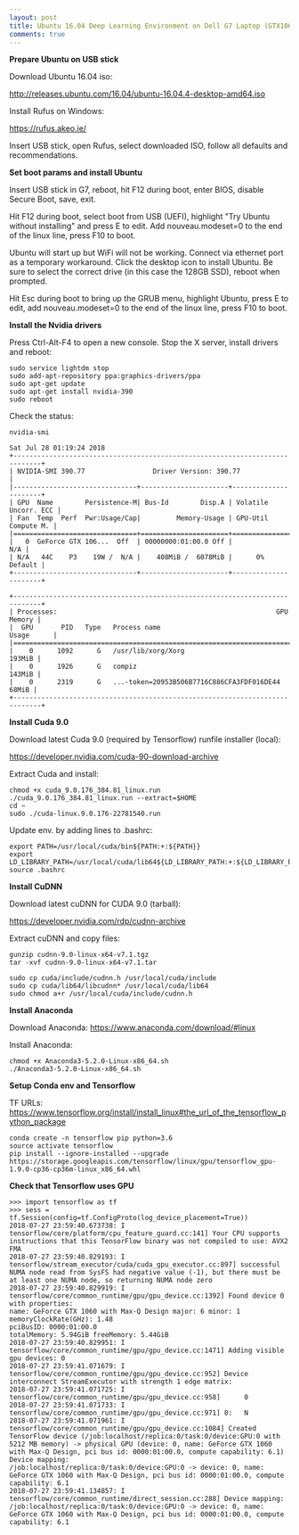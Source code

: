 ```yaml
---
layout: post
title: Ubuntu 16.04 Deep Learning Environment on Dell G7 Laptop (GTX1060 GPU)
comments: true
---
```


**Prepare Ubuntu on USB stick**

Download Ubuntu 16.04 iso:

http://releases.ubuntu.com/16.04/ubuntu-16.04.4-desktop-amd64.iso

Install Rufus on Windows:

https://rufus.akeo.ie/

Insert USB stick, open Rufus, select downloaded ISO, follow all defaults and recommendations.


**Set boot params and install Ubuntu**


Insert USB stick in G7, reboot, hit F12 during boot, enter BIOS, disable Secure Boot, save, exit. 

Hit F12 during boot, select boot from USB (UEFI), highlight "Try Ubuntu without installing" and press E to edit. Add nouveau.modeset=0 to the end of the linux line, press F10 to boot.

Ubuntu will start up but WiFi will not be working. Connect via ethernet port as a temporary workaround. Click the desktop icon to install Ubuntu. Be sure to select the correct drive (in this case the 128GB SSD), reboot when prompted.

Hit Esc during boot to bring up the GRUB menu, highlight Ubuntu, press E to edit, add nouveau.modeset=0 to the end of the linux line, press F10 to boot.


**Install the Nvidia drivers**

Press Ctrl-Alt-F4 to open a new console. Stop the X server, install drivers and reboot:

```
sudo service lightdm stop
sudo add-apt-repository ppa:graphics-drivers/ppa
sudo apt-get update
sudo apt-get install nvidia-390
sudo reboot
```

Check the status:

```
nvidia-smi

Sat Jul 28 01:19:24 2018       
+-----------------------------------------------------------------------------+
| NVIDIA-SMI 390.77                 Driver Version: 390.77                    |
|-------------------------------+----------------------+----------------------+
| GPU  Name        Persistence-M| Bus-Id        Disp.A | Volatile Uncorr. ECC |
| Fan  Temp  Perf  Pwr:Usage/Cap|         Memory-Usage | GPU-Util  Compute M. |
|===============================+======================+======================|
|   0  GeForce GTX 106...  Off  | 00000000:01:00.0 Off |                  N/A |
| N/A   44C    P3    19W /  N/A |    408MiB /  6078MiB |      0%      Default |
+-------------------------------+----------------------+----------------------+
                                                                               
+-----------------------------------------------------------------------------+
| Processes:                                                       GPU Memory |
|  GPU       PID   Type   Process name                             Usage      |
|=============================================================================|
|    0      1092      G   /usr/lib/xorg/Xorg                           193MiB |
|    0      1926      G   compiz                                       143MiB |
|    0      2319      G   ...-token=20953B506B7716C886CFA3FDF016DE44    68MiB |
+-----------------------------------------------------------------------------+
```


**Install Cuda 9.0**

Download latest Cuda 9.0 (required by Tensorflow) runfile installer (local):

https://developer.nvidia.com/cuda-90-download-archive


Extract Cuda and install:

```
chmod +x cuda_9.0.176_384.81_linux.run
./cuda_9.0.176_384.81_linux.run --extract=$HOME
cd ~
sudo ./cuda-linux.9.0.176-22781540.run
```


Update env. by adding lines to .bashrc:

```
export PATH=/usr/local/cuda/bin${PATH:+:${PATH}}
export LD_LIBRARY_PATH=/usr/local/cuda/lib64${LD_LIBRARY_PATH:+:${LD_LIBRARY_PATH}}
source .bashrc
```


**Install CuDNN**


Download latest cuDNN for CUDA 9.0 (tarball):

https://developer.nvidia.com/rdp/cudnn-archive

Extract cuDNN and copy files:

```
gunzip cudnn-9.0-linux-x64-v7.1.tgz 
tar -xvf cudnn-9.0-linux-x64-v7.1.tar 

sudo cp cuda/include/cudnn.h /usr/local/cuda/include
sudo cp cuda/lib64/libcudnn* /usr/local/cuda/lib64
sudo chmod a+r /usr/local/cuda/include/cudnn.h
```

**Install Anaconda**

Download Anaconda:
https://www.anaconda.com/download/#linux

Install Anaconda:

```
chmod +x Anaconda3-5.2.0-Linux-x86_64.sh 
./Anaconda3-5.2.0-Linux-x86_64.sh
```

**Setup Conda env and Tensorflow**


TF URLs: https://www.tensorflow.org/install/install_linux#the_url_of_the_tensorflow_python_package

```
conda create -n tensorflow pip python=3.6
source activate tensorflow
pip install --ignore-installed --upgrade https://storage.googleapis.com/tensorflow/linux/gpu/tensorflow_gpu-1.9.0-cp36-cp36m-linux_x86_64.whl
```

**Check that Tensorflow uses GPU**


```
>>> import tensorflow as tf
>>> sess = tf.Session(config=tf.ConfigProto(log_device_placement=True))
2018-07-27 23:59:40.673738: I tensorflow/core/platform/cpu_feature_guard.cc:141] Your CPU supports instructions that this TensorFlow binary was not compiled to use: AVX2 FMA
2018-07-27 23:59:40.829193: I tensorflow/stream_executor/cuda/cuda_gpu_executor.cc:897] successful NUMA node read from SysFS had negative value (-1), but there must be at least one NUMA node, so returning NUMA node zero
2018-07-27 23:59:40.829919: I tensorflow/core/common_runtime/gpu/gpu_device.cc:1392] Found device 0 with properties: 
name: GeForce GTX 1060 with Max-Q Design major: 6 minor: 1 memoryClockRate(GHz): 1.48
pciBusID: 0000:01:00.0
totalMemory: 5.94GiB freeMemory: 5.44GiB
2018-07-27 23:59:40.829951: I tensorflow/core/common_runtime/gpu/gpu_device.cc:1471] Adding visible gpu devices: 0
2018-07-27 23:59:41.071679: I tensorflow/core/common_runtime/gpu/gpu_device.cc:952] Device interconnect StreamExecutor with strength 1 edge matrix:
2018-07-27 23:59:41.071725: I tensorflow/core/common_runtime/gpu/gpu_device.cc:958]      0 
2018-07-27 23:59:41.071733: I tensorflow/core/common_runtime/gpu/gpu_device.cc:971] 0:   N 
2018-07-27 23:59:41.071961: I tensorflow/core/common_runtime/gpu/gpu_device.cc:1084] Created TensorFlow device (/job:localhost/replica:0/task:0/device:GPU:0 with 5212 MB memory) -> physical GPU (device: 0, name: GeForce GTX 1060 with Max-Q Design, pci bus id: 0000:01:00.0, compute capability: 6.1)
Device mapping:
/job:localhost/replica:0/task:0/device:GPU:0 -> device: 0, name: GeForce GTX 1060 with Max-Q Design, pci bus id: 0000:01:00.0, compute capability: 6.1
2018-07-27 23:59:41.134857: I tensorflow/core/common_runtime/direct_session.cc:288] Device mapping:
/job:localhost/replica:0/task:0/device:GPU:0 -> device: 0, name: GeForce GTX 1060 with Max-Q Design, pci bus id: 0000:01:00.0, compute capability: 6.1
```



